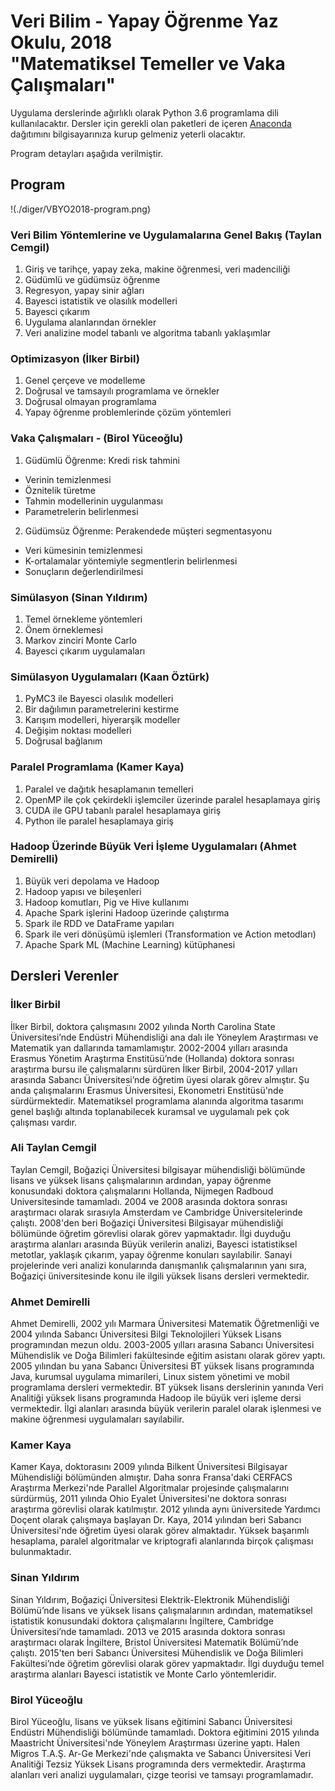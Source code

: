 # Veri Bilim - Yapay Öğrenme Yaz Okulu, 2018<br />"Matematiksel Temeller ve Vaka Çalışmaları"

Uygulama derslerinde ağırlıklı olarak Python 3.6 programlama dili kullanılacaktır. Dersler için gerekli olan paketleri de içeren [Anaconda](https://www.anaconda.com/download/) dağıtımını bilgisayarınıza kurup gelmeniz yeterli olacaktır.

Program detayları aşağıda verilmiştir.

## Program

!(./diger/VBYO2018-program.png)

### Veri Bilim Yöntemlerine ve Uygulamalarına Genel Bakış (Taylan Cemgil)

1. Giriş ve tarihçe, yapay zeka, makine öğrenmesi, veri madenciliği
2. Güdümlü ve güdümsüz öğrenme
3. Regresyon, yapay sinir ağları
4. Bayesci istatistik ve olasılık modelleri
5. Bayesci çıkarım
6. Uygulama alanlarından örnekler
7. Veri analizine model tabanlı ve algoritma tabanlı yaklaşımlar

### Optimizasyon (İlker Birbil)

1. Genel çerçeve ve modelleme
2. Doğrusal ve tamsayılı programlama ve örnekler
3. Doğrusal olmayan programlama
4. Yapay öğrenme problemlerinde çözüm yöntemleri

### Vaka Çalışmaları - (Birol Yüceoğlu)
1. Güdümlü Öğrenme: Kredi risk tahmini
  * Verinin temizlenmesi
  * Öznitelik türetme
  * Tahmin modellerinin uygulanması
  * Parametrelerin belirlenmesi
2. Güdümsüz Öğrenme: Perakendede müşteri segmentasyonu
  * Veri kümesinin temizlenmesi
  * K-ortalamalar yöntemiyle segmentlerin belirlenmesi
  * Sonuçların değerlendirilmesi
  
### Simülasyon (Sinan Yıldırım)

1. Temel örnekleme yöntemleri
2. Önem örneklemesi
3. Markov zinciri Monte Carlo
4. Bayesci çıkarım uygulamaları

### Simülasyon Uygulamaları (Kaan Öztürk)

1. PyMC3 ile Bayesci olasılık modelleri
2. Bir dağılımın parametrelerini kestirme
3. Karışım modelleri, hiyerarşik modeller
4. Değişim noktası modelleri
5. Doğrusal bağlanım

### Paralel Programlama (Kamer Kaya)

1. Paralel ve dağıtık hesaplamanın temelleri
2. OpenMP ile çok çekirdekli işlemciler üzerinde paralel hesaplamaya giriş
3. CUDA ile GPU tabanlı paralel hesaplamaya giriş
4. Python ile paralel hesaplamaya giriş

### Hadoop Üzerinde Büyük Veri İşleme Uygulamaları (Ahmet Demirelli)

1. Büyük veri depolama ve Hadoop
2. Hadoop yapısı ve bileşenleri
3. Hadoop komutları, Pig ve Hive kullanımı
4. Apache Spark işlerini Hadoop üzerinde çalıştırma
5. Spark ile RDD ve DataFrame yapıları
6. Spark ile veri dönüşümü işlemleri (Transformation ve Action  metodları)
7. Apache Spark ML (Machine Learning) kütüphanesi



## Dersleri Verenler

### İlker Birbil

İlker Birbil, doktora çalışmasını 2002 yılında North Carolina State Üniversitesi’nde Endüstri Mühendisliği ana dalı ile Yöneylem Araştırması ve Matematik yan dallarında tamamlamıştır. 2002-2004 yılları arasında Erasmus Yönetim Araştırma Enstitüsü’nde (Hollanda) doktora sonrası araştırma bursu ile çalışmalarını sürdüren İlker Birbil, 2004-2017 yılları arasında Sabancı Üniversitesi’nde öğretim üyesi olarak görev almıştır. Şu anda çalışmalarını Erasmus Üniversitesi, Ekonometri Enstitüsü'nde sürdürmektedir. Matematiksel programlama alanında algoritma tasarımı genel başlığı altında toplanabilecek kuramsal ve uygulamalı pek çok çalışması vardır.

### Ali Taylan Cemgil

Taylan Cemgil, Boğaziçi Üniversitesi bilgisayar mühendisliği bölümünde lisans ve yüksek lisans çalışmalarının ardından, yapay öğrenme konusundaki doktora çalışmalarını Hollanda, Nijmegen Radboud Universitesinde tamamladı. 2004 ve 2008 arasında doktora sonrası araştırmacı olarak sırasıyla Amsterdam ve Cambridge Üniversitelerinde çalıştı. 2008'den beri Boğaziçi Üniversitesi Bilgisayar mühendisliği bölümünde öğretim görevlisi olarak görev yapmaktadır. İlgi duyduğu araştırma alanları arasında Büyük verilerin analizi, Bayesci istatistiksel metotlar, yaklaşık çıkarım, yapay öğrenme konuları sayılabilir. Sanayi projelerinde veri analizi konularında danışmanlık çalışmalarının yanı sıra, Boğaziçi üniversitesinde konu ile ilgili yüksek lisans dersleri vermektedir.

### Ahmet Demirelli

Ahmet Demirelli, 2002 yılı Marmara Üniversitesi Matematik Öğretmenliği ve 2004 yılında Sabancı Üniversitesi Bilgi Teknolojileri Yüksek Lisans programından mezun oldu. 2003-2005 yılları arasına Sabancı Üniversitesi Mühendislik ve Doğa Bilimleri fakültesinde eğitim asistanı olarak görev yaptı. 2005 yılından bu yana Sabancı Üniversitesi BT yüksek lisans programında Java, kurumsal uygulama mimarileri, Linux sistem yönetimi ve mobil programlama dersleri vermektedir. BT yüksek lisans derslerinin yanında Veri Analitiği yüksek lisans programında Hadoop ile büyük veri işleme dersi vermektedir. İlgi alanları arasında büyük verilerin paralel olarak işlenmesi ve makine öğrenmesi uygulamaları sayılabilir.

### Kamer Kaya

Kamer Kaya, doktorasını 2009 yılında Bilkent Üniversitesi Bilgisayar Mühendisliği bölümünden almıştır. Daha sonra Fransa'daki CERFACS Araştırma Merkezi'nde Parallel Algoritmalar projesinde çalışmalarını sürdürmüş, 2011 yılında Ohio Eyalet Üniversitesi'ne doktora sonrası araştırma görevlisi olarak katılmıştır. 2012 yılında aynı üniversitede Yardımcı Doçent olarak çalışmaya başlayan Dr. Kaya, 2014 yılından beri Sabancı Üniversitesi'nde öğretim üyesi olarak görev almaktadır. Yüksek başarımlı hesaplama, paralel algoritmalar ve kriptografi alanlarında birçok çalışması bulunmaktadır.

### Sinan Yıldırım

Sinan Yıldırım, Boğaziçi Üniversitesi Elektrik-Elektronik Mühendisliği Bölümü’nde lisans ve yüksek lisans çalışmalarının ardından, matematiksel istatistik konusundaki doktora çalışmalarını İngiltere, Cambridge Üniversitesi’nde tamamladı. 2013 ve 2015 arasında doktora sonrası araştırmacı olarak İngiltere, Bristol Üniversitesi Matematik Bölümü’nde çalıştı. 2015'ten beri Sabancı Üniversitesi Mühendislik ve Doğa Bilimleri Fakültesi’nde öğretim görevlisi olarak görev yapmaktadır. İlgi duyduğu temel araştırma alanları Bayesci istatistik ve Monte Carlo yöntemleridir.

### Birol Yüceoğlu

Birol Yüceoğlu, lisans ve yüksek lisans eğitimini Sabancı Üniversitesi Endüstri Mühendisliği bölümünde tamamladı. Doktora eğitimini 2015 yılında  Maastricht Üniversitesi'nde Yöneylem Araştırması üzerine yaptı. Halen Migros T.A.Ş. Ar-Ge Merkezi'nde çalışmakta ve Sabancı Üniversitesi Veri Analitiği Tezsiz Yüksek Lisans programında ders vermektedir. Araştırma alanları veri analizi uygulamaları, çizge teorisi ve tamsayı programlamadır.
